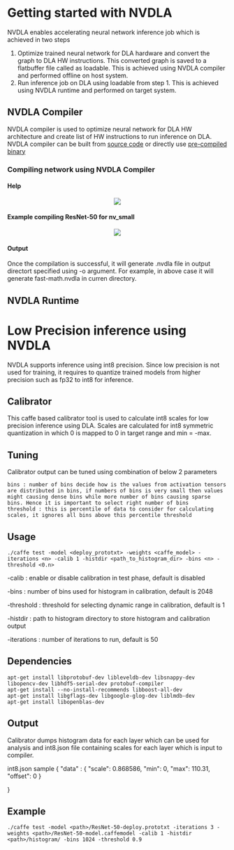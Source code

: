 # Getting started with NVDLA

NVDLA enables accelerating neural network inference job which is achieved in two steps
1. Optimize trained neural network for DLA hardware and convert the graph to DLA HW instructions. This converted graph is saved to a flatbuffer file called as loadable. This is achieved using NVDLA compiler and performed offline on host system.
2. Run inference job on DLA using loadable from step 1. This is achieved using NVDLA runtime and performed on target system.

## NVDLA Compiler

NVDLA compiler is used to optimize neural network for DLA HW architecture and create list of HW instructions to run inference on DLA.  NVDLA compiler can be built from [source code](https://github.com/nvdla/sw/tree/master/umd/core/src/compiler) or directly use [pre-compiled binary](https://github.com/nvdla/sw/tree/master/prebuilt/x86-ubuntu)

### Compiling network using NVDLA Compiler

#### Help

<p align="center">
<img src="https://github.com/prasshantg/personal/blob/master/compiler_use.png">
</p>

#### Example compiling ResNet-50 for nv_small

<p align="center">
<img src="https://github.com/prasshantg/personal/blob/master/compiler_log.png">
</p>

#### Output

Once the compilation is successful, it will generate <profile-name>.nvdla file in output directort specified using -o argument. For example, in above case it will generate fast-math.nvdla in curren directory.

## NVDLA Runtime




# Low Precision inference using NVDLA

NVDLA supports inference using int8 precision. Since low precision is not used for training, it requires to quantize trained models from higher precision such as fp32 to int8 for inference.

## Calibrator

This caffe based calibrator tool is used to calculate int8 scales for low precision inference using DLA. Scales are calculated for int8 symmetric quantization in which 0 is mapped to 0 in target range and min = -max.

## Tuning

Calibrator output can be tuned using combination of below 2 parameters

    bins : number of bins decide how is the values from activation tensors are distributed in bins, if numbers of bins is very small then values might causing dense bins while more number of bins causing sparse bins. Hence it is important to select right number of bins
    threshold : this is percentile of data to consider for calculating scales, it ignores all bins above this percentile threshold

## Usage

    ./caffe test -model <deploy_prototxt> -weights <caffe_model> -iterations <n> -calib 1 -histdir <path_to_histogram_dir> -bins <n> -threshold <0.n>

-calib : enable or disable calibration in test phase, default is disabled

-bins : number of bins used for histogram in calibration, default is 2048

-threshold : threshold for selecting dynamic range in calibration, default is 1

-histdir : path to histogram directory to store histogram and calibration output

-iterations : number of iterations to run, default is 50

## Dependencies

    apt-get install libprotobuf-dev libleveldb-dev libsnappy-dev libopencv-dev libhdf5-serial-dev protobuf-compiler
    apt-get install --no-install-recommends libboost-all-dev
    apt-get install libgflags-dev libgoogle-glog-dev liblmdb-dev
    apt-get install libopenblas-dev

## Output

Calibrator dumps histogram data for each layer which can be used for analysis and int8.json file containing scales for each layer which is input to compiler.

int8.json sample
{
  "data" : {
  "scale": 0.868586,
  "min": 0,
  "max": 110.31,
  "offset": 0
  }

}

## Example

    ./caffe test -model <path>/ResNet-50-deploy.prototxt -iterations 3 -weights <path>/ResNet-50-model.caffemodel -calib 1 -histdir <path>/histogram/ -bins 1024 -threshold 0.9
